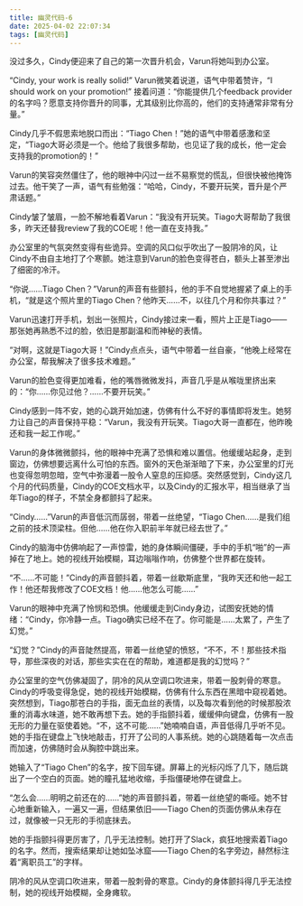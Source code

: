 ```yaml
---
title: 幽灵代码-6
date: 2025-04-02 22:07:34
tags: [幽灵代码]
---
```


没过多久，Cindy便迎来了自己的第一次晋升机会，Varun将她叫到办公室。

“Cindy, your work is really solid!” Varun微笑着说道，语气中带着赞许，“I should work on your promotion!” 接着问道：“你能提供几个feedback provider的名字吗？愿意支持你晋升的同事，尤其级别比你高的，他们的支持通常非常有分量。”

Cindy几乎不假思索地脱口而出：“Tiago Chen！”她的语气中带着感激和坚定，“Tiago大哥必须是一个。他给了我很多帮助，也见证了我的成长，他一定会支持我的promotion的！”

Varun的笑容突然僵住了，他的眼神中闪过一丝不易察觉的慌乱，但很快被他掩饰过去。他干笑了一声，语气有些勉强：“哈哈，Cindy，不要开玩笑，晋升是个严肃话题。”

Cindy皱了皱眉，一脸不解地看着Varun：“我没有开玩笑。Tiago大哥帮助了我很多，昨天还替我review了我的COE呢！他一直在支持我。”

办公室里的气氛突然变得有些诡异。空调的风口似乎吹出了一股阴冷的风，让Cindy不由自主地打了个寒颤。她注意到Varun的脸色变得苍白，额头上甚至渗出了细密的冷汗。

“你说……Tiago Chen？”Varun的声音有些颤抖，他的手不自觉地握紧了桌上的手机，“就是这个照片里的Tiago Chen？他昨天……不，以往几个月和你共事过？”

Varun迅速打开手机，划出一张照片，Cindy接过来一看，照片上正是Tiago——那张她再熟悉不过的脸，依旧是那副温和而神秘的表情。

“对啊，这就是Tiago大哥！”Cindy点点头，语气中带着一丝自豪，“他晚上经常在办公室，帮我解决了很多技术难题。”

Varun的脸色变得更加难看，他的嘴唇微微发抖，声音几乎是从喉咙里挤出来的：“你……你见过他？……不要开玩笑。”

Cindy感到一阵不安，她的心跳开始加速，仿佛有什么不好的事情即将发生。她努力让自己的声音保持平稳：“Varun，我没有开玩笑。Tiago大哥一直都在，他昨晚还和我一起工作呢。”

Varun的身体微微颤抖，他的眼神中充满了恐惧和难以置信。他缓缓站起身，走到窗边，仿佛想要远离什么可怕的东西。窗外的天色渐渐暗了下来，办公室里的灯光也变得忽明忽暗，空气中弥漫着一股令人窒息的压抑感。突然感觉到，Cindy这几个月的代码质量，Cindy的COE文档水平，以及Cindy的汇报水平，相当继承了当年Tiago的样子，不禁全身都颤抖了起来。

“Cindy……”Varun的声音低沉而孱弱，带着一丝绝望，“Tiago Chen……是我们组之前的技术顶梁柱。但他……他在你入职前半年就已经去世了。”

Cindy的脑海中仿佛响起了一声惊雷，她的身体瞬间僵硬，手中的手机“啪”的一声掉在了地上。她的视线开始模糊，耳边嗡嗡作响，仿佛整个世界都在旋转。

“不……不可能！”Cindy的声音颤抖着，带着一丝歇斯底里，“我昨天还和他一起工作！他还帮我修改了COE文档！他……他怎么可能……”

Varun的眼神中充满了怜悯和恐惧。他缓缓走到Cindy身边，试图安抚她的情绪：“Cindy，你冷静一点。Tiago确实已经不在了。你可能是……太累了，产生了幻觉。”

“幻觉？”Cindy的声音陡然提高，带着一丝绝望的愤怒，“不不，不！那些技术指导，那些深夜的对话，那些实实在在的帮助，难道都是我的幻觉吗？”

办公室里的空气仿佛凝固了，阴冷的风从空调口吹进来，带着一股刺骨的寒意。Cindy的呼吸变得急促，她的视线开始模糊，仿佛有什么东西在黑暗中窥视着她。突然想到，Tiago那苍白的手指，面无血丝的表情，以及每次看到他的时候那股浓重的消毒水味道，她不敢再想下去。她的手指颤抖着，缓缓伸向键盘，仿佛有一股无形的力量在驱使着她。“不，这不可能……”她喃喃自语，声音低得几乎听不见。她的手指在键盘上飞快地敲击，打开了公司的人事系统。她的心跳随着每一次点击而加速，仿佛随时会从胸腔中跳出来。

她输入了“Tiago Chen”的名字，按下回车键。屏幕上的光标闪烁了几下，随后跳出了一个空白的页面。她的瞳孔猛地收缩，手指僵硬地停在键盘上。

“怎么会……明明之前还在的……”她的声音颤抖着，带着一丝绝望的嘶哑。她不甘心地重新输入，一遍又一遍，但结果依旧——Tiago Chen的页面仿佛从未存在过，就像被一只无形的手彻底抹去。

她的手指颤抖得更厉害了，几乎无法控制。她打开了Slack，疯狂地搜索着Tiago的名字。然而，搜索结果却让她如坠冰窟——Tiago Chen的名字旁边，赫然标注着“离职员工”的字样。

阴冷的风从空调口吹进来，带着一股刺骨的寒意。Cindy的身体颤抖得几乎无法控制，她的视线开始模糊，全身瘫软。
